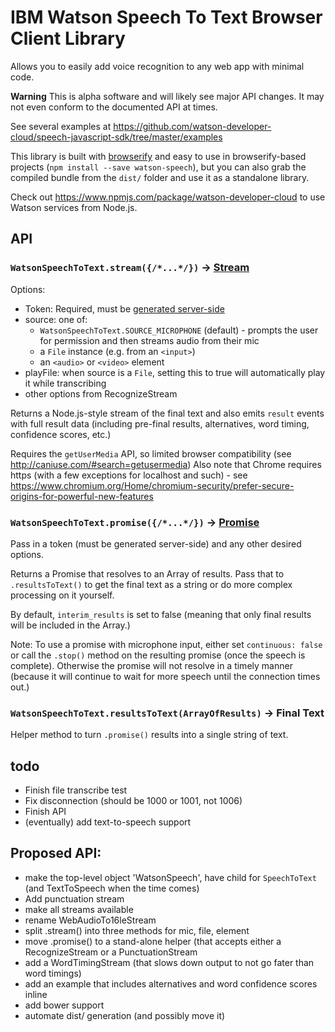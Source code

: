 IBM Watson Speech To Text Browser Client Library
================================================

Allows you to easily add voice recognition to any web app with minimal code. 

**Warning** This is alpha software and will likely see major API changes. It may not even conform to the documented API at times.

See several examples at https://github.com/watson-developer-cloud/speech-javascript-sdk/tree/master/examples

This library is built with [browserify](http://browserify.org/) and easy to use in browserify-based projects (`npm install --save watson-speech`), but you can also grab the compiled bundle from the 
`dist/` folder and use it as a standalone library.

Check out https://www.npmjs.com/package/watson-developer-cloud to use Watson services from Node.js.

## API

### `WatsonSpeechToText.stream({/*...*/})` -> [Stream](https://nodejs.org/api/stream.html)

Options: 
  * Token: Required, must be [generated server-side](https://github.com/watson-developer-cloud/node-sdk#authorization)
  * source: one of: 
    * `WatsonSpeechToText.SOURCE_MICROPHONE` (default) - prompts the user for permission and then streams audio from their mic
    * a `File` instance (e.g. from an `<input>`)
    * an `<audio>` or `<video>` element
  * playFile: when source is a `File`, setting this to true will automatically play it while transcribing
  * other options from RecognizeStream

Returns a Node.js-style stream of the final text and also emits `result` events with full result data 
(including pre-final results, alternatives, word timing, confidence scores, etc.)

Requires the `getUserMedia` API, so limited browser compatibility (see http://caniuse.com/#search=getusermedia) 
Also note that Chrome requires https (with a few exceptions for localhost and such) - see https://www.chromium.org/Home/chromium-security/prefer-secure-origins-for-powerful-new-features


### `WatsonSpeechToText.promise({/*...*/})` -> [Promise](https://developer.mozilla.org/en-US/docs/Mozilla/JavaScript_code_modules/Promise.jsm/Promise)

Pass in a token (must be generated server-side) and any other desired options. 

Returns a Promise that resolves to an Array of results. 
Pass that to `.resultsToText()` to get the final text as a string or do more complex processing on it yourself.

By default, `interim_results` is set to false (meaning that only final results will be included in the Array.)

Note: To use a promise with microphone input, either set `continuous: false` or call the `.stop()` method on the resulting promise (once the speech is complete). 
Otherwise the promise will not resolve in a timely manner (because it will continue to wait for more speech until the connection times out.)

### `WatsonSpeechToText.resultsToText(ArrayOfResults)` -> Final Text

Helper method to turn `.promise()` results into a single string of text.


## todo

* Finish file transcribe test
* Fix disconnection (should be 1000 or 1001, not 1006)
* Finish API
* (eventually) add text-to-speech support

## Proposed API:

* make the top-level object 'WatsonSpeech', have child for `SpeechToText` (and TextToSpeech when the time comes)
* Add punctuation stream
* make all streams available
* rename WebAudioTo16leStream
* split .stream() into three methods for mic, file, element
* move .promise() to a stand-alone helper (that accepts either a RecognizeStream or a PunctuationStream
* add a WordTimingStream (that slows down output to not go fater than word timings)
* add an example that includes alternatives and word confidence scores inline
* add bower support
* automate dist/ generation (and possibly move it)

